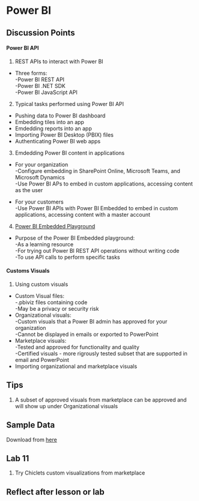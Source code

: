 # Power BI

## Discussion Points
#### Power BI API
1. REST APIs to interact with Power BI  
- Three forms:  
-Power BI REST API  
-Power BI .NET SDK  
-Power BI JavaScript API  

2. Typical tasks performed using Power BI API  
- Pushing data to Power BI dashboard  
- Embedding tiles into an app  
- Emdedding reports into an app  
- Importing Power BI Desktop (PBIX) files  
- Authenticating Power BI web apps  

3. Emdedding Power BI content in applications  
- For your organization  
-Configure embedding in SharePoint Online, Microsoft Teams, and Microsoft Dynamics  
-Use Power BI APs to embed in custom applications, accessing content as the user  

- For your customers  
-Use Power BI APIs with Power BI Embedded to embed in custom applications, accessing content with a master account  

4. [Power BI Embedded Playground](https://microsoft.github.io/PowerBI-JavaScript/demo/v2-demo/index.html)  
- Purpose of the Power BI Embedded playground:  
-As a learning resource  
-For trying out Power BI REST API operations without writing code  
-To use API calls to perform specific tasks

#### Customs Visuals
1. Using custom visuals
- Custom Visual files:  
-.pbiviz files containing code  
-May be a privacy or security risk
- Organizational visuals:  
-Custom visuals that a Power BI admin has approved for your organization  
-Cannot be displayed in emails or exported to PowerPoint  
- Marketplace visuals:  
-Tested and approved for functionality and quality  
-Certified visuals - more rigrously tested subset that are supported in email and PowerPoint  
- Importing organizational and marketplace visuals 

## Tips
1. A subset of approved visuals from marketplace can be approved and will show up under Organizational visuals

## Sample Data
Download from [here](https://docs.microsoft.com/en-us/power-bi/create-reports/sample-datasets)

## Lab 11
1. Try Chiclets custom visualizations from marketplace

## Reflect after lesson or lab

